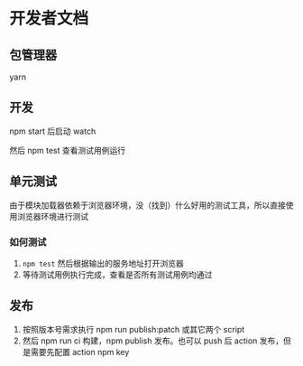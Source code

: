 # 开发者文档

## 包管理器

yarn

## 开发

npm start 后启动 watch

然后 npm test 查看测试用例运行

## 单元测试

由于模块加载器依赖于浏览器环境，没（找到）什么好用的测试工具，所以直接使用浏览器环境进行测试

### 如何测试

1. `npm test` 然后根据输出的服务地址打开浏览器
2. 等待测试用例执行完成，查看是否所有测试用例均通过

## 发布

1. 按照版本号需求执行 npm run publish:patch 或其它两个 script
2. 然后 npm run ci 构建，npm publish 发布。也可以 push 后 action 发布，但是需要先配置 action npm key
